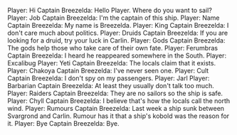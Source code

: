 Player: Hi
Captain Breezelda: Hello Player. Where do you want to sail?
Player: Job
Captain Breezelda: I'm the captain of this ship.
Player: Name
Captain Breezelda: My name is Breezelda.
Player: King
Captain Breezelda: I don't care much about politics.
Player: Druids
Captain Breezelda: If you are looking for a druid, try your luck in Carlin.
Player: Gods
Captain Breezelda: The gods help those who take care of their own fate.
Player: Ferumbras
Captain Breezelda: I heard he reappeared somewhere in the South.
Player: Excalibug
Player: Yeti
Captain Breezelda: The locals claim that it exists.
Player: Chakoya
Captain Breezelda: I've never seen one.
Player: Cult
Captain Breezelda: I don't spy on my passengers.
Player: Jarl
Player: Barbarian
Captain Breezelda: At least they usually don't talk too much.
Player: Raiders
Captain Breezelda: They are no sailors so the ship is safe.
Player: Chyll
Captain Breezelda: I believe that's how the locals call the north wind.
Player: Rumours
Captain Breezelda: Last week a ship sunk between Svargrond and Carlin. Rumour has it that a ship's kobold was the reason for it.
Player: Bye
Captain Breezelda: Bye.